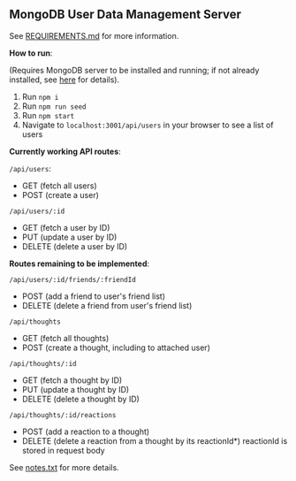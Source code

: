 ## MongoDB User Data Management Server ##

See [REQUIREMENTS.md](/REQUIREMENTS.md) for more information.

**How to run**:

(Requires MongoDB server to be installed and running; if not already installed, see [here](https://www.mongodb.com/docs/manual/installation/) for details).

1. Run `npm i`
2. Run `npm run seed`
2. Run `npm start`
3. Navigate to `localhost:3001/api/users` in your browser to see a list of users

**Currently working API routes**:

`/api/users`:
- GET     (fetch all users)
- POST    (create a user)

`/api/users/:id`
- GET     (fetch a user by ID)
- PUT     (update a user by ID)
- DELETE  (delete a user by ID)

**Routes remaining to be implemented**:

`/api/users/:id/friends/:friendId`
- POST    (add a friend to user's friend list)
- DELETE  (delete a friend from user's friend list)

`/api/thoughts`
- GET     (fetch all thoughts)
- POST    (create a thought, including to attached user)

`/api/thoughts/:id`
- GET     (fetch a thought by ID)
- PUT     (update a thought by ID)
- DELETE  (delete a thought by ID)

`/api/thoughts/:id/reactions`
- POST    (add a reaction to a thought)
- DELETE  (delete a reaction from a thought by its reactionId*)
    reactionId is stored in request body

See [notes.txt](/notes.txt) for more details.